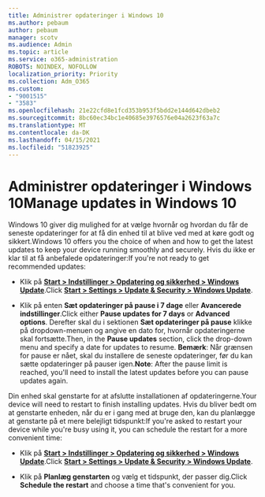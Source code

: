 ```yaml
---
title: Administrer opdateringer i Windows 10
ms.author: pebaum
author: pebaum
manager: scotv
ms.audience: Admin
ms.topic: article
ms.service: o365-administration
ROBOTS: NOINDEX, NOFOLLOW
localization_priority: Priority
ms.collection: Adm_O365
ms.custom:
- "9001515"
- "3583"
ms.openlocfilehash: 21e22cfd8e1fcd353b953f5bdd2e144d642dbeb2
ms.sourcegitcommit: 8bc60ec34bc1e40685e3976576e04a2623f63a7c
ms.translationtype: MT
ms.contentlocale: da-DK
ms.lasthandoff: 04/15/2021
ms.locfileid: "51823925"
---
```

# <a name="manage-updates-in-windows-10"></a><span data-ttu-id="cb6ce-102">Administrer opdateringer i Windows 10</span><span class="sxs-lookup"><span data-stu-id="cb6ce-102">Manage updates in Windows 10</span></span>

<span data-ttu-id="cb6ce-103">Windows 10 giver dig mulighed for at vælge hvornår og hvordan du får de seneste opdateringer for at få din enhed til at blive ved med at køre godt og sikkert.</span><span class="sxs-lookup"><span data-stu-id="cb6ce-103">Windows 10 offers you the choice of when and how to get the latest updates to keep your device running smoothly and securely.</span></span> <span data-ttu-id="cb6ce-104">Hvis du ikke er klar til at få anbefalede opdateringer:</span><span class="sxs-lookup"><span data-stu-id="cb6ce-104">If you're not ready to get recommended updates:</span></span>

- <span data-ttu-id="cb6ce-105">Klik på **[Start > Indstillinger > Opdatering og sikkerhed > Windows Update](ms-settings:windowsupdate)**.</span><span class="sxs-lookup"><span data-stu-id="cb6ce-105">Click **[Start > Settings > Update & Security > Windows Update](ms-settings:windowsupdate)**.</span></span>

- <span data-ttu-id="cb6ce-106">Klik på enten **Sæt opdateringer på pause i 7 dage** eller **Avancerede indstillinger**.</span><span class="sxs-lookup"><span data-stu-id="cb6ce-106">Click either **Pause updates for 7 days** or **Advanced options**.</span></span> <span data-ttu-id="cb6ce-107">Derefter skal du i sektionen **Sæt opdateringer på pause** klikke på dropdown-menuen og angive en dato for, hvornår opdateringerne skal fortsætte.</span><span class="sxs-lookup"><span data-stu-id="cb6ce-107">Then, in the **Pause updates** section, click the drop-down menu and specify a date for updates to resume.</span></span> <span data-ttu-id="cb6ce-108">**Bemærk**: Når grænsen for pause er nået, skal du installere de seneste opdateringer, før du kan sætte opdateringer på pauser igen.</span><span class="sxs-lookup"><span data-stu-id="cb6ce-108">**Note**: After the pause limit is reached, you'll need to install the latest updates before you can pause updates again.</span></span>

<span data-ttu-id="cb6ce-109">Din enhed skal genstarte for at afslutte installationen af opdateringerne.</span><span class="sxs-lookup"><span data-stu-id="cb6ce-109">Your device will need to restart to finish installing updates.</span></span> <span data-ttu-id="cb6ce-110">Hvis du bliver bedt om at genstarte enheden, når du er i gang med at bruge den, kan du planlægge at genstarte på et mere belejligt tidspunkt:</span><span class="sxs-lookup"><span data-stu-id="cb6ce-110">If you're asked to restart your device while you're busy using it, you can schedule the restart for a more convenient time:</span></span>

- <span data-ttu-id="cb6ce-111">Klik på **[Start > Indstillinger > Opdatering og sikkerhed > Windows Update](ms-settings:windowsupdate)**.</span><span class="sxs-lookup"><span data-stu-id="cb6ce-111">Click **[Start > Settings > Update & Security > Windows Update](ms-settings:windowsupdate)**.</span></span>

- <span data-ttu-id="cb6ce-112">Klik på **Planlæg genstarten** og vælg et tidspunkt, der passer dig.</span><span class="sxs-lookup"><span data-stu-id="cb6ce-112">Click **Schedule the restart** and choose a time that's convenient for you.</span></span>
